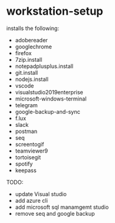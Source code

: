 # workstation-setup

installs the following:
 - adobereader
 - googlechrome
 - firefox
 - 7zip.install
 - notepadplusplus.install
 - git.install
 - nodejs.install
 - vscode
 - visualstudio2019enterprise 
 - microsoft-windows-terminal
 - telegram
 - google-backup-and-sync
 - f.lux
 - slack
 - postman
 - seq
 - screentogif
 - teamviewer9
 - tortoisegit
 - spotify
 - keepass
 
TODO: 
- update Visual studio
- add azure cli
- add microsoft sql manamgemt studio
- remove seq and google backup
